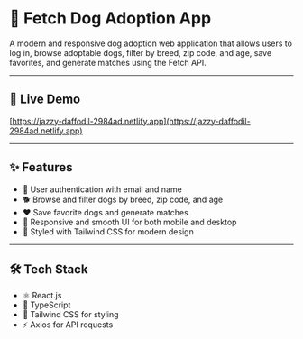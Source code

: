 # 🐶 Fetch Dog Adoption App

A modern and responsive dog adoption web application that allows users to log in, browse adoptable dogs, filter by breed, zip code, and age, save favorites, and generate matches using the Fetch API.

---

## 🚀 Live Demo

[https://jazzy-daffodil-2984ad.netlify.app](https://jazzy-daffodil-2984ad.netlify.app)

---

## ✨ Features

- 🔐 User authentication with email and name  
- 🐕 Browse and filter dogs by breed, zip code, and age  
- ❤️ Save favorite dogs and generate matches  
- 📱 Responsive and smooth UI for both mobile and desktop  
- 🎨 Styled with Tailwind CSS for modern design  

---

## 🛠️ Tech Stack

- ⚛️ React.js  
- 📝 TypeScript    
- 🎨 Tailwind CSS for styling  
- ⚡ Axios for API requests  

